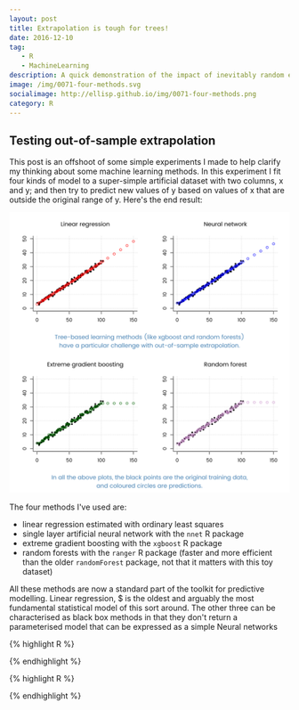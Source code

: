 ```yaml
---
layout: post
title: Extrapolation is tough for trees!
date: 2016-12-10
tag: 
   - R
   - MachineLearning
description: A quick demonstration of the impact of inevitably random estimates of the parameters and meta-parameters in ARIMA time series modelling
image: /img/0071-four-methods.svg
socialimage: http://ellisp.github.io/img/0071-four-methods.png
category: R
---
```


## Testing out-of-sample extrapolation

This post is an offshoot of some simple experiments I made to help clarify my thinking about some machine learning methods.  In this experiment I fit four kinds of model to a super-simple artificial dataset with two columns, x and y; and then try to predict new values of y based on values of x that are outside the original range of y.  Here's the end result:

![four-methods](/img/0071-four-methods.svg)

The four methods I've used are:

- linear regression estimated with ordinary least squares
- single layer artificial neural network with the `nnet` R package
- extreme gradient boosting with the `xgboost` R package
- random forests with the `ranger` R package (faster and more efficient than the older `randomForest` package, not that it matters with this toy dataset)

All these methods are now a standard part of the toolkit for predictive modelling.  Linear regression, $ is the oldest and arguably the most fundamental statistical model of this sort around.  The other three can be characterised as black box methods in that they don't return a parameterised model that can be expressed as a simple Neural networks

{% highlight R %}



{% endhighlight %}




{% highlight R %}



{% endhighlight %}
